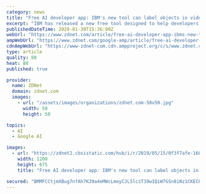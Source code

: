 ```yaml
---
category: news
title: "Free AI developer app: IBM's new tool can label objects in videos for you"
excerpt: "IBM has released a new free tool designed to help developers cut the chore of labeling images in video when training AI object-detection models. The new auto-labeling tool is part of IBM's push to ..."
publishedDateTime: 2020-01-30T15:36:00Z
webUrl: "https://www.zdnet.com/article/free-ai-developer-app-ibms-new-tool-can-label-objects-in-videos-for-you/"
ampWebUrl: "https://www.zdnet.com/google-amp/article/free-ai-developer-app-ibms-new-tool-can-label-objects-in-videos-for-you/"
cdnAmpWebUrl: "https://www-zdnet-com.cdn.ampproject.org/c/s/www.zdnet.com/google-amp/article/free-ai-developer-app-ibms-new-tool-can-label-objects-in-videos-for-you/"
type: article
quality: 88
heat: 88
published: true

provider:
  name: ZDNet
  domain: zdnet.com
  images:
    - url: "/assets/images/organizations/zdnet.com-50x50.jpg"
      width: 50
      height: 50

topics:
  - AI
  - Google AI

images:
  - url: "https://zdnet2.cbsistatic.com/hub/i/r/2019/05/15/0f3f7afe-160c-451d-babe-17ed14a1c12a/thumbnail/1200x675/b87d99aee9c8455f3ae1be92387d7290/cloud-computing-and-ai-can-ibm-finally-c-5cd59307fe727300c4b89bff-1-may-15-2019-11-42-48-poster.jpg"
    width: 1200
    height: 675
    title: "Free AI developer app: IBM's new tool can label objects in videos for you"

secured: "BMMFCCtjmXBug7nfAh7K39a4eMWcLmeyCJL5lczT39w1QiW7GSn8iNz1CKECH7rPJSoDUdGnZfbevxrrzmGTdo/Zdo/SvNRI3cYFZeeoP0VNXgASUj/CN0px7FrBgJudLqJmaggnkBcOFvPLq6TR5UjsjybPUA/iNjoQIEFJ/oVDFixZR2Wkd6dhMtO5ZE3GWPSrd+R3HTmm0JZnvkbOVIWFxiGyidrC9fvbU8MhWVBDMBSBGZpUX27ThpI1tdars586SzSoqu2W4lLggtFRVZjjHdfnRDLkdkIb2cQXI0RiDfz4QXPLRpc/vpByJtmV;RYydJo5PP/qClHbJ3L1TzQ=="
---
```


